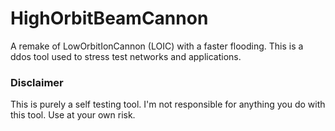 # HighOrbitBeamCannon
A remake of LowOrbitIonCannon (LOIC) with a faster flooding. This is a ddos tool used to stress test networks and applications.

### Disclaimer
This is purely a self testing tool. I'm not responsible for anything you do with this tool. Use at your own risk. 
